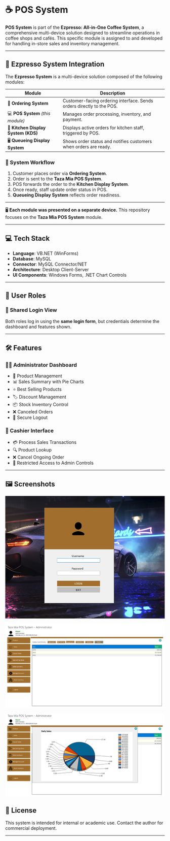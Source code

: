 # ☕ POS System

**POS System** is part of the **Ezpresso: All-in-One Coffee System**, a comprehensive multi-device solution designed to streamline operations in coffee shops and cafés. This specific module is assigned to and developed for handling in-store sales and inventory management.

---

## 📡 Ezpresso System Integration

The **Ezpresso System** is a multi-device solution composed of the following modules:

| Module | Description |
|--------|-------------|
| 📱 **Ordering System** | Customer-facing ordering interface. Sends orders directly to the POS. |
| 💻 **POS System** *(this module)* | Manages order processing, inventory, and payment. |
| 🍳 **Kitchen Display System (KDS)** | Displays active orders for kitchen staff, triggered by POS. |
| 🖥️ **Queueing Display System** | Shows order status and notifies customers when orders are ready. |

### 🔄 System Workflow

1. Customer places order via **Ordering System**.
2. Order is sent to the **Taza Mia POS System**.
3. POS forwards the order to the **Kitchen Display System**.
4. Once ready, staff update order status in POS.
5. **Queueing Display System** reflects order readiness.

---
  

🖥️ **Each module was presented on a separate device.** This repository focuses on the **Taza Mia POS System** module.

---


## 💻 Tech Stack

- **Language**: VB.NET (WinForms)
- **Database**: MySQL
- **Connector**: MySQL Connector/NET
- **Architecture**: Desktop Client-Server
- **UI Components**: Windows Forms, .NET Chart Controls

---

## 👥 User Roles

### 🔐 Shared Login View

Both roles log in using the **same login form**, but credentials determine the dashboard and features shown.

---

## 🛠️ Features

### 🧑‍💼 Administrator Dashboard

- 🛒 Product Management
- 📊 Sales Summary with Pie Charts
- ⭐ Best Selling Products
- 🏷️ Discount Management
- 📦 Stock Inventory Control
- ❌ Canceled Orders
- 🔐 Secure Logout

### 💼 Cashier Interface

- 💳 Process Sales Transactions
- 🔍 Product Lookup
- ❌ Cancel Ongoing Order
- 🔐 Restricted Access to Admin Controls

---

## 🖼️ Screenshots
![POS Screenshot](https://github.com/tyermercado/POSCapstone/blob/master/tm_login.png)

![POS Screenshot](https://github.com/tyermercado/POSCapstone/blob/master/tm1.png)

![POS Screenshot](https://github.com/tyermercado/POSCapstone/blob/master/tm2.png)


## 📜 License

This system is intended for internal or academic use. Contact the author for commercial deployment.

---


